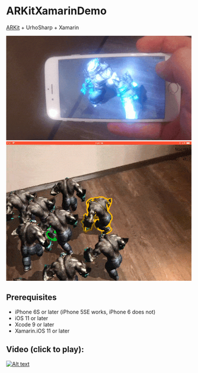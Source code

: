 # ARKitXamarinDemo
[ARKit](https://developer.apple.com/arkit/) + UrhoSharp + Xamarin

![Screenshot](Mutant.gif)
![Screenshot](Crowd.gif)

## Prerequisites
 * iPhone 6S or later (iPhone 5SE works, iPhone 6 does not)
 * iOS 11 or later
 * Xcode 9 or later
 * Xamarin.iOS 11 or later


## Video (click to play):

[![Alt text](https://img.youtube.com/vi/wNrLx5A0vkc/0.jpg)](https://youtu.be/wNrLx5A0vkc?t=28)
